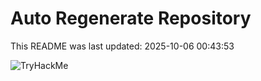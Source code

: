 # Auto Regenerate Repository

This README was last updated: 2025-10-06 00:43:53

 ![TryHackMe](https://tryhackme.com/badge/533634)